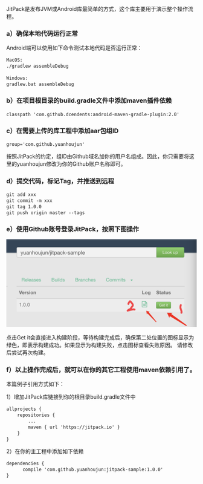 JitPack是发布JVM或Android库最简单的方式，这个库主要用于演示整个操作流程。

### a）确保本地代码运行正常
Android端可以使用如下命令测试本地代码是否运行正常：

```
MacOS:
./gradlew assembleDebug

Windows:
gradlew.bat assembleDebug
```

### b）在项目根目录的build.gradle文件中添加maven插件依赖

```
classpath 'com.github.dcendents:android-maven-gradle-plugin:2.0'

```

### c）在需要上传的库工程中添加aar包组ID

```
group='com.github.yuanhoujun'
```

按照JitPack的约定，组ID由Github域名加你的用户名组成。因此，你只需要将这里的yuanhoujun修改为你的Github账户名称即可。

### d）提交代码，标记Tag，并推送到远程

```
git add xxx
git commit -m xxx
git tag 1.0.0
git push origin master --tags
```

### e）使用Github账号登录JitPack，按照下图操作
![](https://raw.githubusercontent.com/yuanhoujun/jitpack-sample/master/images/jitpack.png)

点击Get it会直接进入构建阶段，等待构建完成后，确保第二处位置的图标显示为绿色，即表示构建成功。如果显示为构建失败，点击图标查看失败原因。
请修改后尝试再次构建。

### f）以上操作完成后，就可以在你的其它工程使用maven依赖引用了。
本篇例子引用方式如下：

1）增加JitPack库链接到你的根目录build.gradle文件中

```
allprojects {
    repositories {
        ...
        maven { url 'https://jitpack.io' }
    }
}
```

2）在你的主工程中添加如下依赖

```
dependencies {
	  compile 'com.github.yuanhoujun:jitpack-sample:1.0.0'
}
```